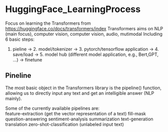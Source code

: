 # HuggingFace_LearningProcess
Focus on learning the Transformers from https://huggingface.co/docs/transformers/index 
Transformers aims on NLP (main focus), computer vision, computer vision, audio, mutimodal
Including 6 basic steps:
1. pieline -> 2. model/tokenizer -> 3. pytorch/tensorflow application -> 4. save/load -> 5. model hub (different model application, e.g., Bert,GPT, ...) -> finetune

## Pineline  
The most basic object in the Transformers library is the pipeline() function, allowing us to directly input any text and get an intelligible answer (NLP mainly).  

Some of the currently available pipelines are:  
feature-extraction (get the vector representation of a text)
fill-mask
question-answering
sentiment-analysis
summarization
text-generation
translation
zero-shot-classification (unlabeled input text)

